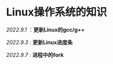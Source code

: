 # Linux操作系统的知识
*2022.9.1* ：**更新Linux的gcc/g++**

*2022.9.3* :  **更新Linux进度条**

*2022.9.7* :  **进程中的fork**
